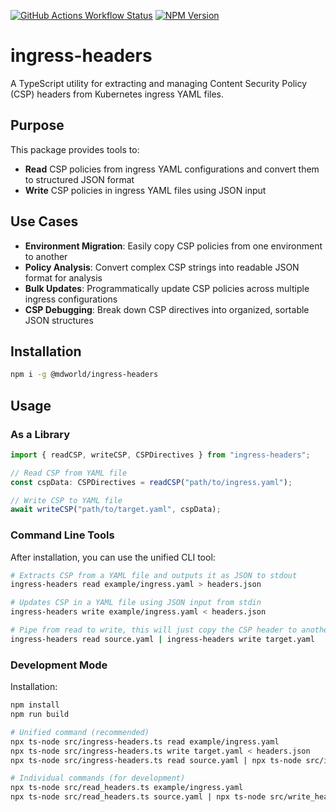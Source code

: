 [![GitHub Actions Workflow Status](https://img.shields.io/github/actions/workflow/status/mdvanes/ingress-headers/ci.yml)](https://github.com/mdvanes/ingress-headers/actions/workflows/ci.yml)
[![NPM Version](https://img.shields.io/npm/v/%40mdworld%2Fingress-headers?cb)](https://www.npmjs.com/package/@mdworld/ingress-headers)

# ingress-headers

A TypeScript utility for extracting and managing Content Security Policy (CSP) headers from Kubernetes ingress YAML files.

## Purpose

This package provides tools to:

- **Read** CSP policies from ingress YAML configurations and convert them to structured JSON format
- **Write** CSP policies in ingress YAML files using JSON input

## Use Cases

- **Environment Migration**: Easily copy CSP policies from one environment to another
- **Policy Analysis**: Convert complex CSP strings into readable JSON format for analysis
- **Bulk Updates**: Programmatically update CSP policies across multiple ingress configurations
- **CSP Debugging**: Break down CSP directives into organized, sortable JSON structures

## Installation

```bash
npm i -g @mdworld/ingress-headers
```

## Usage

### As a Library

```typescript
import { readCSP, writeCSP, CSPDirectives } from "ingress-headers";

// Read CSP from YAML file
const cspData: CSPDirectives = readCSP("path/to/ingress.yaml");

// Write CSP to YAML file
await writeCSP("path/to/target.yaml", cspData);
```

### Command Line Tools

After installation, you can use the unified CLI tool:

```bash
# Extracts CSP from a YAML file and outputs it as JSON to stdout
ingress-headers read example/ingress.yaml > headers.json

# Updates CSP in a YAML file using JSON input from stdin
ingress-headers write example/ingress.yaml < headers.json

# Pipe from read to write, this will just copy the CSP header to another YAML
ingress-headers read source.yaml | ingress-headers write target.yaml
```

### Development Mode

Installation:

```bash
npm install
npm run build
```

```bash
# Unified command (recommended)
npx ts-node src/ingress-headers.ts read example/ingress.yaml
npx ts-node src/ingress-headers.ts write target.yaml < headers.json
npx ts-node src/ingress-headers.ts read source.yaml | npx ts-node src/ingress-headers.ts write target.yaml

# Individual commands (for development)
npx ts-node src/read_headers.ts example/ingress.yaml
npx ts-node src/read_headers.ts source.yaml | npx ts-node src/write_headers.ts target.yaml
```

